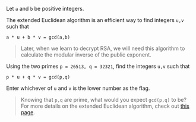 Let ```a``` and ```b``` be positive integers.

The extended Euclidean algorithm is an efficient way to find integers ```u,v``` such that

```a * u + b * v = gcd(a,b)```

>Later, when we learn to decrypt RSA, we will need this algorithm to calculate the modular inverse of the public exponent.


Using the two primes ```p = 26513, q = 32321```, find the integers ```u,v``` such that

```p * u + q * v = gcd(p,q)```

Enter whichever of ```u``` and ```v``` is the lower number as the flag.

>Knowing that ```p,q``` are prime, what would you expect ```gcd(p,q)``` to be? For more details on the extended Euclidean algorithm, check out [this page](http://www-math.ucdenver.edu/~wcherowi/courses/m5410/exeucalg.html).